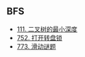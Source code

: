 ## BFS

- [111. 二叉树的最小深度](https://github.com/gooohlan/leetcode/blob/master/BFS/111.go)
- [752. 打开转盘锁](https://github.com/gooohlan/leetcode/blob/master/BFS/752.go)
- [773. 滑动谜题](https://github.com/gooohlan/leetcode/blob/master/BFS/773.go)